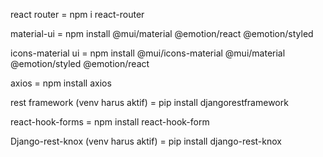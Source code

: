 react router =
npm i react-router

material-ui =
npm install @mui/material @emotion/react @emotion/styled

icons-material ui =
npm install @mui/icons-material @mui/material @emotion/styled @emotion/react

axios =
npm install axios

rest framework (venv harus aktif) =
pip install djangorestframework

react-hook-forms =
npm install react-hook-form

Django-rest-knox (venv harus aktif) =
pip install django-rest-knox
